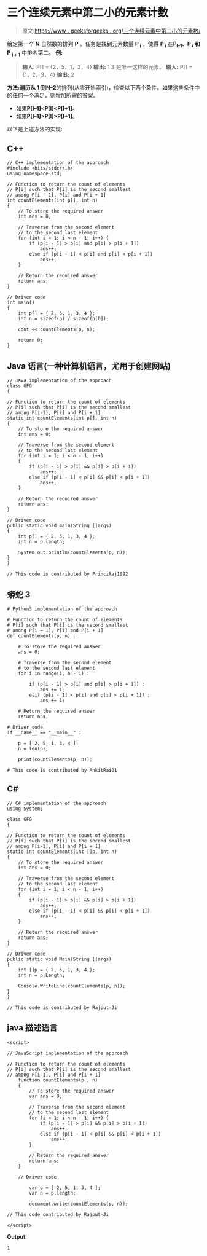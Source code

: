 # 三个连续元素中第二小的元素计数

> 原文:[https://www . geeksforgeeks . org/三个连续元素中第二小的元素数/](https://www.geeksforgeeks.org/count-of-elements-which-are-second-smallest-among-three-consecutive-elements/)

给定第一个 **N** 自然数的排列 **P** 。任务是找到元素数量 **P <sub>i</sub>** ，使得 **P <sub>i</sub>** 在**P<sub>I–1</sub>、P <sub>i</sub> 和 P <sub>i + 1</sub>** 中排名第二。
**例:**

> **输入:** P[] = {2，5，1，3，4}
> **输出:** 1
> 3 是唯一这样的元素。
> **输入:** P[] = {1，2，3，4}
> **输出:** 2

**方法:**遍历从 **1** 到**N–2**的排列(从零开始索引)，检查以下两个条件。如果这些条件中的任何一个满足，则增加所需的答案。

*   如果**P[I–1]<P[I]<P[I+1]**。
*   如果**P[I–1]>P[I]>P[I+1]**。

以下是上述方法的实现:

## C++

```
// C++ implementation of the approach
#include <bits/stdc++.h>
using namespace std;

// Function to return the count of elements
// P[i] such that P[i] is the second smallest
// among P[i – 1], P[i] and P[i + 1]
int countElements(int p[], int n)
{
    // To store the required answer
    int ans = 0;

    // Traverse from the second element
    // to the second last element
    for (int i = 1; i < n - 1; i++) {
        if (p[i - 1] > p[i] and p[i] > p[i + 1])
            ans++;
        else if (p[i - 1] < p[i] and p[i] < p[i + 1])
            ans++;
    }

    // Return the required answer
    return ans;
}

// Driver code
int main()
{
    int p[] = { 2, 5, 1, 3, 4 };
    int n = sizeof(p) / sizeof(p[0]);

    cout << countElements(p, n);

    return 0;
}
```

## Java 语言(一种计算机语言，尤用于创建网站)

```
// Java implementation of the approach
class GFG
{

// Function to return the count of elements
// P[i] such that P[i] is the second smallest
// among P[i-1], P[i] and P[i + 1]
static int countElements(int p[], int n)
{
    // To store the required answer
    int ans = 0;

    // Traverse from the second element
    // to the second last element
    for (int i = 1; i < n - 1; i++)
    {
        if (p[i - 1] > p[i] && p[i] > p[i + 1])
            ans++;
        else if (p[i - 1] < p[i] && p[i] < p[i + 1])
            ans++;
    }

    // Return the required answer
    return ans;
}

// Driver code
public static void main(String []args)
{
    int p[] = { 2, 5, 1, 3, 4 };
    int n = p.length;

    System.out.println(countElements(p, n));
}
}

// This code is contributed by PrinciRaj1992
```

## 蟒蛇 3

```
# Python3 implementation of the approach

# Function to return the count of elements
# P[i] such that P[i] is the second smallest
# among P[i – 1], P[i] and P[i + 1]
def countElements(p, n) :

    # To store the required answer
    ans = 0;

    # Traverse from the second element
    # to the second last element
    for i in range(1, n - 1) :

        if (p[i - 1] > p[i] and p[i] > p[i + 1]) :
            ans += 1;
        elif (p[i - 1] < p[i] and p[i] < p[i + 1]) :
            ans += 1;

    # Return the required answer
    return ans;

# Driver code
if __name__ == "__main__" :

    p = [ 2, 5, 1, 3, 4 ];
    n = len(p);

    print(countElements(p, n));

# This code is contributed by AnkitRai01
```

## C#

```
// C# implementation of the approach
using System;

class GFG
{

// Function to return the count of elements
// P[i] such that P[i] is the second smallest
// among P[i-1], P[i] and P[i + 1]
static int countElements(int []p, int n)
{
    // To store the required answer
    int ans = 0;

    // Traverse from the second element
    // to the second last element
    for (int i = 1; i < n - 1; i++)
    {
        if (p[i - 1] > p[i] && p[i] > p[i + 1])
            ans++;
        else if (p[i - 1] < p[i] && p[i] < p[i + 1])
            ans++;
    }

    // Return the required answer
    return ans;
}

// Driver code
public static void Main(String []args)
{
    int []p = { 2, 5, 1, 3, 4 };
    int n = p.Length;

    Console.WriteLine(countElements(p, n));
}
}

// This code is contributed by Rajput-Ji
```

## java 描述语言

```
<script>

// JavaScript implementation of the approach

// Function to return the count of elements
// P[i] such that P[i] is the second smallest
// among P[i-1], P[i] and P[i + 1]
    function countElements(p , n)
    {
        // To store the required answer
        var ans = 0;

        // Traverse from the second element
        // to the second last element
        for (i = 1; i < n - 1; i++) {
            if (p[i - 1] > p[i] && p[i] > p[i + 1])
                ans++;
            else if (p[i - 1] < p[i] && p[i] < p[i + 1])
                ans++;
        }

        // Return the required answer
        return ans;
    }

    // Driver code

        var p = [ 2, 5, 1, 3, 4 ];
        var n = p.length;

        document.write(countElements(p, n));

// This code contributed by Rajput-Ji

</script>
```

**Output:** 

```
1
```